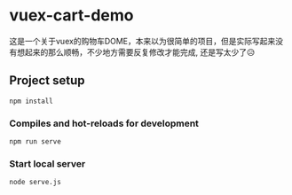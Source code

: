 # vuex-cart-demo

这是一个关于vuex的购物车DOME，本来以为很简单的项目，但是实际写起来没有想起来的那么顺畅，不少地方需要反复修改才能完成, 还是写太少了😥

## Project setup
```
npm install
```

### Compiles and hot-reloads for development
```
npm run serve
```

### Start local server
```
node serve.js
```
